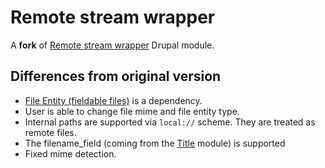 # Remote stream wrapper

A **fork** of [Remote stream wrapper](https://www.drupal.org/project/remote_stream_wrapper) Drupal module.

## Differences from original version

- [File Entity (fieldable files)](https://www.drupal.org/project/file_entity) is a dependency.
- User is able to change file mime and file entity type.
- Internal paths are supported via `local://` scheme. They are treated as remote files.
- The filename_field (coming from the [Title](https://www.drupal.org/project/title) module) is supported
- Fixed mime detection.

